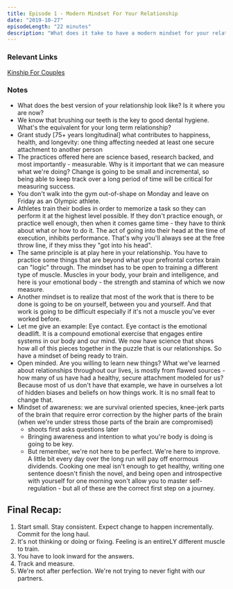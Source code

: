 ```yaml
---
title: Episode 1 - Modern Mindset For Your Relationship
date: "2019-10-27"
episodeLength: "22 minutes"
description: "What does it take to have a modern mindset for your relationship? In a marriage with children and chores, how do you find the time for connection? Explore the secrets in our new podcast - The Relationship Algorithm!"
---
```


### Relevant Links

[Kinship For Couples](https://kinshipforcouples.com)

### Notes

* What does the best version of your relationship look like? Is it where you are now?
* We know that brushing our teeth is the key to good dental hygiene. What's the equivalent for your long term relationship?
* Grant study [75+ years longitudinal] what contributes to happiness, health, and longevity: one thing affecting needed at least one secure attachment to another person
* The practices offered here are science based, research backed, and most importantly - measurable. Why is it important that we can measure what we're doing? Change is going to be small and incremental, so being able to keep track over a long period of time will be critical for measuring success.
* You don't walk into the gym out-of-shape on Monday and leave on Friday as an Olympic athlete.
* Athletes train their bodies in order to memorize a task so they can perform it at the highest level possible. If they don't practice enough, or practice well enough, then when it comes game time - they have to think about what or how to do it. The act of going into their head at the time of execution, inhibits performance. That's why you'll always see at the free throw line, if they miss they "got into his head".
* The same principle is at play here in your relationship. You have to practice some things that are beyond what your prefrontal cortex brain can "logic" through. The mindset has to be open to training a different type of muscle. Muscles in your body, your brain and intelligence, and here is your emotional body - the strength and stamina of which we now measure.
* Another mindset is to realize that most of the work that is there to be done is going to be on yourself, between you and yourself. And that work is going to be difficult especially if it's not a muscle you've ever worked before.
* Let me give an example: Eye contact. Eye contact is the emotional deadlift. It is a compound emotional exercise that engages entire systems in our body and our mind. We now have science that shows how all of this pieces together in the puzzle that is our relationships. So have a mindset of being ready to train.
* Open minded. Are you willing to learn new things? What we've learned about relationships throughout our lives, is mostly from flawed sources - how many of us have had a healthy, secure attachment modeled for us? Because most of us don't have that example, we have in ourselves a lot of hidden biases and beliefs on how things work. It is no small feat to change that.
* Mindset of awareness: we are survival oriented species, knee-jerk parts of the brain that require error correction by the higher parts of the brain (when we're under stress those parts of the brain are compromised)
	* shoots first asks questions later
	* Bringing awareness and intention to what you're body is doing is going to be key.
	* But remember, we're not here to be perfect. We're here to improve. A little bit every day over the long run will pay off enormous dividends. Cooking one meal isn't enough to get healthy, writing one sentence doesn't finish the novel, and being open and introspective with yourself for one morning won't allow you to master self-regulation - but all of these are the correct first step on a journey.

## Final Recap:
1. Start small. Stay consistent. Expect change to happen incrementally. Commit for the long haul.
2. It's not thinking or doing or fixing. Feeling is an entireLY different muscle to train.
3. You have to look inward for the answers.
4. Track and measure.
5. We're not after perfection. We're not trying to never fight with our partners.
